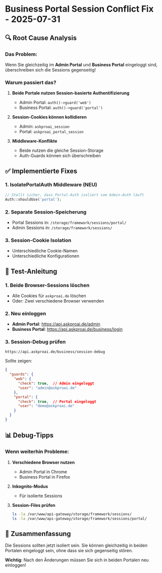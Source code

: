 # Business Portal Session Conflict Fix - 2025-07-31

## 🔍 Root Cause Analysis

### Das Problem:
Wenn Sie gleichzeitig im **Admin Portal** und **Business Portal** eingeloggt sind, überschreiben sich die Sessions gegenseitig!

### Warum passiert das?
1. **Beide Portale nutzen Session-basierte Authentifizierung**
   - Admin Portal: `auth()->guard('web')`
   - Business Portal: `auth()->guard('portal')`

2. **Session-Cookies können kollidieren**
   - Admin: `askproai_session`
   - Portal: `askproai_portal_session`

3. **Middleware-Konflikte**
   - Beide nutzen die gleiche Session-Storage
   - Auth-Guards können sich überschreiben

## ✅ Implementierte Fixes

### 1. **IsolatePortalAuth Middleware** (NEU)
```php
// Stellt sicher, dass Portal-Auth isoliert vom Admin-Auth läuft
Auth::shouldUse('portal');
```

### 2. **Separate Session-Speicherung**
- Portal Sessions in: `/storage/framework/sessions/portal/`
- Admin Sessions in: `/storage/framework/sessions/`

### 3. **Session-Cookie Isolation**
- Unterschiedliche Cookie-Namen
- Unterschiedliche Konfigurationen

## 🚀 Test-Anleitung

### 1. Beide Browser-Sessions löschen
- Alle Cookies für `askproai.de` löschen
- Oder: Zwei verschiedene Browser verwenden

### 2. Neu einloggen
- **Admin Portal**: https://api.askproai.de/admin
- **Business Portal**: https://api.askproai.de/business/login

### 3. Session-Debug prüfen
```
https://api.askproai.de/business/session-debug
```

Sollte zeigen:
```json
{
  "guards": {
    "web": {
      "check": true,  // Admin eingeloggt
      "user": "admin@askproai.de"
    },
    "portal": {
      "check": true,  // Portal eingeloggt
      "user": "demo@askproai.de"
    }
  }
}
```

## 📊 Debug-Tipps

### Wenn weiterhin Probleme:
1. **Verschiedene Browser nutzen**
   - Admin Portal in Chrome
   - Business Portal in Firefox

2. **Inkognito-Modus**
   - Für isolierte Sessions

3. **Session-Files prüfen**
   ```bash
   ls -la /var/www/api-gateway/storage/framework/sessions/
   ls -la /var/www/api-gateway/storage/framework/sessions/portal/
   ```

## 🎯 Zusammenfassung

Die Sessions sollten jetzt isoliert sein. Sie können gleichzeitig in beiden Portalen eingeloggt sein, ohne dass sie sich gegenseitig stören.

**Wichtig**: Nach den Änderungen müssen Sie sich in beiden Portalen neu einloggen!